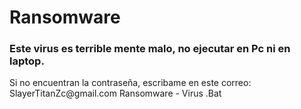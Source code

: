 # Ransomware


<h3> Este virus es terrible mente malo, no ejecutar en Pc ni en laptop. </h3>
Si no encuentran la contraseña, escribame en este correo: SlayerTitanZc@gmail.com 
Ransomware - Virus .Bat
